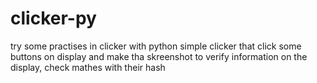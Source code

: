# clicker-py
try some practises in clicker with python
simple clicker that click some buttons on display and make tha skreenshot to verify
information on the display, check mathes with their hash
